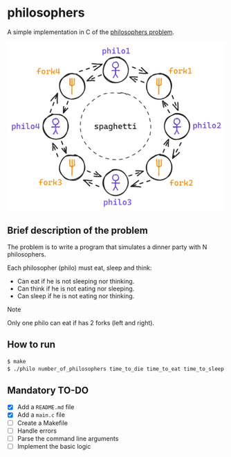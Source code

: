 # philosophers

A simple implementation in C of the [philosophers problem](https://en.wikipedia.org/wiki/Dining_philosophers_problem).

![Philosophers](./assets/philosophers.png)

## Brief description of the problem

The problem is to write a program that simulates a dinner party with N philosophers.

Each philosopher (philo) must eat, sleep and think:

- Can eat if he is not sleeping nor thinking.
- Can think if he is not eating nor sleeping.
- Can sleep if he is not eating nor thinking.

> [!NOTE]
> Only one philo can eat if has 2 forks (left and right).

## How to run

```bash
$ make
$ ./philo number_of_philosophers time_to_die time_to_eat time_to_sleep [number_of_times_each_philosopher_must_eat]
```

## Mandatory TO-DO

- [x] Add a `README.md` file
- [x] Add a `main.c` file
- [ ] Create a Makefile
- [ ] Handle errors
- [ ] Parse the command line arguments
- [ ] Implement the basic logic
